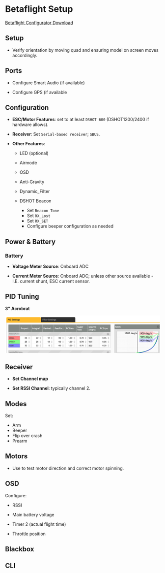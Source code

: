 # Betaflight Setup

[Betaflight Configurator Download](https://github.com/betaflight/betaflight-configurator/releases)

## Setup

- Verify orientation by moving quad and ensuring model on screen moves accordingly. 

## Ports

- Configure Smart Audio (if available)

- Configure GPS (if available

## Configuration

- **ESC/Motor Features**: set to at least `DSHOT 600` (DSHOT1200/2400 if hardware allows).

- **Receiver**: Set `Serial-based receiver`; `SBUS`.

- **Other Features**: 

    - LED (optional)

    - Airmode

    - OSD

    - Anti-Gravity

    - Dynamic_Filter

    - DSHOT Beacon
        - Set `Beacon Tone`
        - Set `RX_Lost`
        - Set `RX_SET`
        - Configure beeper configuration as needed

## Power & Battery

### Battery

- **Voltage Meter Source**: Onboard ADC

- **Current Meter Source**: Onboard ADC; unless other source available - I.E. current shunt, ESC current sensor.

## PID Tuning

**3" Acrobrat** 

![Pid Tab](images/pid-tab.png)

## Receiver

- **Set Channel map**

- **Set RSSI Channel**: typically channel 2.

## Modes

Set:

- Arm
- Beeper
- Flip over crash
- Prearm

## Motors

- Use to test motor direction and correct motor spinning. 


## OSD

Configure:

- RSSI

- Main battery voltage

- Timer 2 (actual flight time)

- Throttle position

## Blackbox

## CLI
